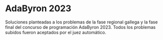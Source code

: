 # AdaByron 2023
Soluciones planteadas a los problemas de la fase regional gallega y la fase final del concurso de programación AdaByron 2023. Todos los problemas subidos fueron aceptados por el juez automático.
